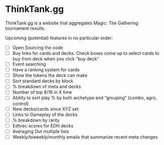 # ThinkTank.gg
 ThinkTank.gg is a website that aggregates Magic: The Gathering tournament results.

 Upcoming (potential) features in no particular order:
 - [ ] Open Sourcing the code
 - [ ] Buy links for cards and decks. Check boxes come up to select cards to buy from deck when you click “buy deck”
 - [ ] Event searching
 - [ ] Have a ranking system for cards
 - [ ] Show the tokens the deck can make
 - [ ] Sort standard decks by block
 - [ ] % breakdown of meta and decks
 - [ ] Number of top 8/16 in X time
 - [ ] Ability to sort play % by both archetype and “grouping” (combo, agro, control)
 - [ ] New decks/cards since XYZ set
 - [ ] Links to Gameplay of the decks
 - [ ] % breakdown by rarity 
 - [ ] Edhrec scores for EDH decks
 - [ ] Averaging Out multiple lists
 - [ ] Weekly/biweekly/monthly emails that summarize recent meta changes 

